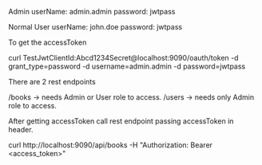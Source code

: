 
Admin
userName: admin.admin
password: jwtpass

Normal User
userName: john.doe
password: jwtpass


To get the accessToken

curl TestJwtClientId:Abcd1234Secret@localhost:9090/oauth/token -d grant_type=password -d username=admin.admin -d password=jwtpass


There are 2 rest endpoints 

/books -> needs Admin or User role to access.
/users -> needs only Admin role to access.

After getting accessToken call rest endpoint passing accessToken in header.

curl http://localhost:9090/api/books -H "Authorization: Bearer <access_token>"